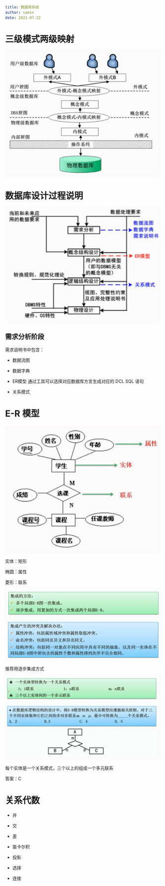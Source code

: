 ```yaml
title: 数据库系统
author: samin
date: 2021-07-22
```

# 三级模式两级映射

![](./pic/DBMS三级方式两级映射.png)

# 数据库设计过程说明

![](./pic/数据库的设计过程.png)

## 需求分析阶段

需求说明书中包含：

- 数据流图

- 数据字典

- ER模型
通过工具可以选择对应数据库方言生成对应的 DCL SQL 语句

- 关系模式

# E-R 模型

![](./pic/ER模型示例.png)

实体：矩形

椭圆：属性

菱形：联系

![](./pic/ER图绘制方式.png)

推荐用逐步集成方式

![](./pic/ER关系模式.png)

每个实体是一个关系模式，三个以上的组成一个多元联系

答案：C

# 关系代数

- 并

- 交

- 差

- 笛卡尔积

- 投影

- 选择

- 连接
